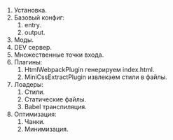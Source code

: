 1. Установка.
2. Базовый конфиг:
	1. entry.
	2. output.
3. Моды.
4. DEV сервер.
5. Множественные точки входа.
6. Плагины:
	1. HtmlWebpackPlugin генерируем index.html.
	2. MiniCssExtractPlugin извлекаем стили в файлы.
7. Лоадеры:
	1. Стили.
	2. Статические файлы.
	3. Babel транспиляция.
8. Оптимизация:
	1. Чанки.
	2. Минимизация.